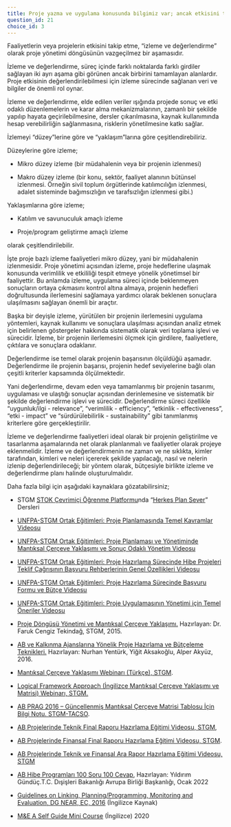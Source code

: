 ```yaml
---
title: Proje yazma ve uygulama konusunda bilgimiz var; ancak etkisini takip etme konusunda yeterli bilgi ve tecrübeye sahip değiliz.
question_id: 21
choice_id: 3
---
```

Faaliyetlerin veya projelerin etkisini takip etme, “izleme ve değerlendirme” olarak proje yönetimi döngüsünün vazgeçilmez bir aşamasıdır.

İzleme ve değerlendirme, süreç içinde farklı noktalarda farklı girdiler sağlayan iki ayrı aşama gibi görünen ancak birbirini tamamlayan alanlardır. Proje etkisinin değerlendirilebilmesi için izleme sürecinde sağlanan veri ve bilgiler de önemli rol oynar.

İzleme ve değerlendirme, elde edilen veriler ışığında projede sonuç ve etki odaklı düzenlemelerin ve karar alma mekanizmalarının, zamanlı bir şekilde yapılıp hayata geçirilebilmesine, dersler çıkarılmasına, kaynak kullanımında hesap verebilirliğin sağlanmasına, risklerin yönetilmesine katkı sağlar.

İzlemeyi “düzey”lerine göre ve “yaklaşım”larına göre çeşitlendirebiliriz.

Düzeylerine göre izleme;

- Mikro düzey izleme (bir müdahalenin veya bir projenin izlenmesi)

- Makro düzey izleme (bir konu, sektör, faaliyet alanının bütünsel izlenmesi. Örneğin sivil toplum örgütlerinde katılımcılığın izlenmesi, adalet sisteminde bağımsızlığın ve tarafsızlığın izlenmesi gibi.)

Yaklaşımlarına göre izleme;

- Katılım ve savunuculuk amaçlı izleme

- Proje/program geliştirme amaçlı izleme

olarak çeşitlendirilebilir.

İşte proje bazlı izleme faaliyetleri mikro düzey, yani bir müdahalenin izlenmesidir. Proje yönetimi açısından izleme, proje hedeflerine ulaşmak konusunda verimlilik ve etkililiği tespit etmeye yönelik yönetimsel bir faaliyettir. Bu anlamda izleme, uygulama süreci içinde beklenmeyen sonuçların ortaya çıkmasını kontrol altına almaya, projenin hedefleri doğrultusunda ilerlemesini sağlamaya yardımcı olarak beklenen sonuçlara ulaşılmasını sağlayan önemli bir araçtır.

Başka bir deyişle izleme, yürütülen bir projenin ilerlemesini uygulama yöntemleri, kaynak kullanımı ve sonuçlara ulaşılması açısından analiz etmek için belirlenen göstergeler hakkında sistematik olarak veri toplama işlevi ve sürecidir. İzleme, bir projenin ilerlemesini ölçmek için girdilere, faaliyetlere, çıktılara ve sonuçlara odaklanır.

Değerlendirme ise temel olarak projenin başarısının ölçüldüğü aşamadır. Değerlendirme ile projenin başarısı, projenin hedef seviyelerine bağlı olan çeşitli kriterler kapsamında ölçülmektedir.

Yani değerlendirme, devam eden veya tamamlanmış bir projenin tasarımı, uygulaması ve ulaştığı sonuçlar açısından derinlemesine ve sistematik bir şekilde değerlendirme işlevi ve sürecidir. Değerlendirme süreci özellikle “uygunluk/ilgi - relevance”, “verimlilik - efficiency”, “etkinlik - effectiveness”, “etki - impact” ve “sürdürülebilirlik - sustainability” gibi tanımlanmış kriterlere göre gerçekleştirilir.

İzleme ve değerlendirme faaliyetleri ideal olarak bir projenin geliştirilme ve tasarlanma aşamalarında net olarak planlanmalı ve faaliyetler olarak projeye eklenmelidir. İzleme ve değerlendirmenin ne zaman ve ne sıklıkta, kimler tarafından, kimleri ve neleri içererek şekilde yapılacağı, nasıl ve nelerin izlenip değerlendirileceği; bir yöntem olarak, bütçesiyle birlikte izleme ve değerlendirme planı halinde oluşturulmalıdır.

Daha fazla bilgi için aşağıdaki kaynaklara gözatabilirsiniz;

- STGM [<u>STOK Çevrimiçi Öğrenme Platformu</u>](https://www.stgm.org.tr/stok-ogrenme-platformu)nda “[<u>Herkes Plan Sever</u>](https://www.stgm.org.tr/sivil-toplum-okulu-stok/herkes-plan-sever)” Dersleri

- [<u>UNFPA-STGM Ortak Eğitimleri: Proje Planlamasında Temel Kavramlar Videosu</u>](https://www.youtube.com/watch?v=Xv7WwCcU2o0&list=PLNNUSz3jzVL64sskDhRNadAhwPdVsD14-&index=5)

- [<u>UNFPA-STGM Ortak Eğitimleri: Proje Planlaması ve Yönetiminde Mantıksal Çerçeve Yaklaşımı ve Sonuç Odaklı Yönetim Videosu</u>](https://www.youtube.com/watch?v=QS6g61gWMkU&list=PLNNUSz3jzVL64sskDhRNadAhwPdVsD14-&index=6)

- [<u>UNFPA-STGM Ortak Eğitimleri: Proje Hazırlama Sürecinde Hibe Projeleri Teklif Çağrısının Başvuru Rehberlerinin Genel Özellikleri Videosu</u>](https://www.youtube.com/watch?v=9WKmGqDmbG8&list=PLNNUSz3jzVL64sskDhRNadAhwPdVsD14-&index=7)

- [<u>UNFPA-STGM Ortak Eğitimleri: Proje Hazırlama Sürecinde Başvuru Formu ve Bütçe Videosu</u>](https://www.youtube.com/watch?v=uV6m8z7q3Wc&list=PLNNUSz3jzVL64sskDhRNadAhwPdVsD14-&index=8)

- [<u>UNFPA-STGM Ortak Eğitimleri: Proje Uygulamasının Yönetimi için Temel Öneriler Videosu</u>](https://www.youtube.com/watch?v=z2CRJwUDJ_E&list=PLNNUSz3jzVL64sskDhRNadAhwPdVsD14-&index=9)

- [<u>Proje Döngüsü Yönetimi ve Mantıksal Çerçeve Yaklaşımı.</u>](https://www.stgm.org.tr/sites/default/files/2020-09/proje-dongusu-yonetimi-ve-mantiksal-cerceve-yaklasimi.pdf) Hazırlayan: Dr. Faruk Cengiz Tekindağ, STGM, 2015.

- [<u>AB ve Kalkınma Ajanslarına Yönelik Proje Hazırlama ve Bütçeleme Teknikleri.</u>](https://stk.bilgi.edu.tr/media/uploads/2020/08/26/PROJE%20YONETIMI%202016.pdf) Hazırlayan: Nurhan Yentürk, Yiğit Aksakoğlu, Alper Akyüz, 2016.

- [<u>Mantıksal Çerçeve Yaklaşımı Webinarı (Türkçe), STGM</u>](https://www.youtube.com/watch?v=-uIDB0l9NQ8&list=PLNNUSz3jzVL5i0Uzjn7FqAQN1N5sSlEpH&index=10).

- [<u>Logical Framework Approach (İngilizce Mantıksal Çerçeve Yaklaşımı ve Matrisi) Webinarı, STGM.</u>](https://www.youtube.com/watch?v=nR11kf85zSE&list=PLNNUSz3jzVL5i0Uzjn7FqAQN1N5sSlEpH&index=12)

- [<u>AB PRAG 2016 – Güncellenmiş Mantıksal Çerçeve Matrisi Tablosu İçin Bilgi Notu. STGM-TACSO</u>](https://www.stgm.org.tr/sites/default/files/2020-10/tacso-stgm-logframe-bilgi-notu_210317.pdf).

- [<u>AB Projelerinde Teknik Final Raporu Hazırlama Eğitimi Videosu, STGM</u>](https://www.youtube.com/watch?v=_ReR0r9KSbA&t=1s),

- [<u>AB Projelerinde Finansal Final Raporu Hazırlama Eğitimi Videosu, STGM</u>](https://www.youtube.com/watch?v=_ReR0r9KSbA&list=PLNNUSz3jzVL5i0Uzjn7FqAQN1N5sSlEpH&index=1).

- [<u>AB Projelerinde Teknik ve Finansal Ara Rapor Hazırlama Eğitimi Videosu, STGM</u>](https://www.youtube.com/watch?v=JzFij_k0IhA&list=PLNNUSz3jzVL5i0Uzjn7FqAQN1N5sSlEpH&index=4)

- [<u>AB Hibe Programları 100 Soru 100 Cevap</u>](https://www.stgm.org.tr/sites/default/files/2022-02/avrupa-birligi-hibe-programlari-100-soru-100-cevap_0_0.pdf), Hazırlayan: Yıldırım Gündüç.T.C. Dışişleri Bakanlığı Avrupa Birliği Başkanlığı, Ocak 2022

- [<u>Guidelines on Linking, Planning/Programming, Monitoring and Evaluation, DG NEAR, EC, 2016</u>](http://www.eui-zzh.ba/images/PDF/Upravljanje%20razvojem/Korisne%20publikacije/20160831-dg-near-guidelines-on-linking-planning-progrming-vol-1-v-0-4.pdf) (İngilizce Kaynak)

- [<u>M&E A Self Guide Mini Course</u>](https://www.researchgate.net/publication/342888153_ME_A_Self_Guide_Mini_Course2020) (İngilizce) 2020

